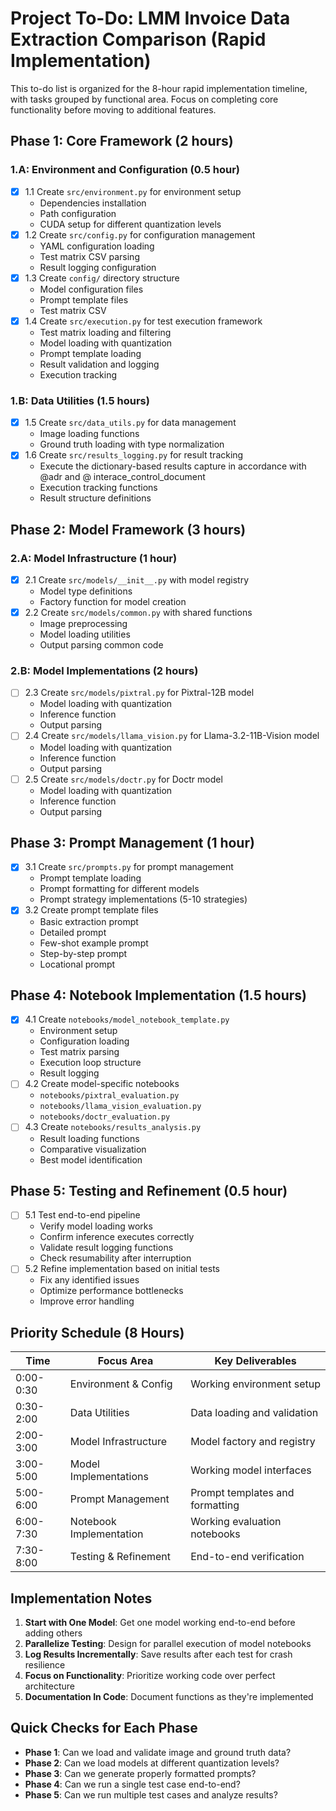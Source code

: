# Project To-Do: LMM Invoice Data Extraction Comparison (Rapid Implementation)

This to-do list is organized for the 8-hour rapid implementation timeline, with tasks grouped by functional area. Focus on completing core functionality before moving to additional features.

## Phase 1: Core Framework (2 hours)

### 1.A: Environment and Configuration (0.5 hour)
- [x] 1.1 Create `src/environment.py` for environment setup
  - Dependencies installation
  - Path configuration
  - CUDA setup for different quantization levels
- [x] 1.2 Create `src/config.py` for configuration management
  - YAML configuration loading
  - Test matrix CSV parsing
  - Result logging configuration
- [x] 1.3 Create `config/` directory structure
  - Model configuration files
  - Prompt template files
  - Test matrix CSV
- [x] 1.4 Create `src/execution.py` for test execution framework
  - Test matrix loading and filtering
  - Model loading with quantization
  - Prompt template loading
  - Result validation and logging
  - Execution tracking

### 1.B: Data Utilities (1.5 hours)
- [x] 1.5 Create `src/data_utils.py` for data management
  - Image loading functions
  - Ground truth loading with type normalization
- [x] 1.6 Create `src/results_logging.py` for result tracking
  - Execute the dictionary-based results capture in accordance with @adr and @ interace_control_document
  - Execution tracking functions
  - Result structure definitions

## Phase 2: Model Framework (3 hours)

### 2.A: Model Infrastructure (1 hour)
- [x] 2.1 Create `src/models/__init__.py` with model registry
  - Model type definitions
  - Factory function for model creation
- [x] 2.2 Create `src/models/common.py` with shared functions
  - Image preprocessing
  - Model loading utilities
  - Output parsing common code

### 2.B: Model Implementations (2 hours)
- [ ] 2.3 Create `src/models/pixtral.py` for Pixtral-12B model
  - Model loading with quantization
  - Inference function
  - Output parsing
- [ ] 2.4 Create `src/models/llama_vision.py` for Llama-3.2-11B-Vision model
  - Model loading with quantization
  - Inference function
  - Output parsing
- [ ] 2.5 Create `src/models/doctr.py` for Doctr model
  - Model loading with quantization
  - Inference function
  - Output parsing

## Phase 3: Prompt Management (1 hour)
- [x] 3.1 Create `src/prompts.py` for prompt management
  - Prompt template loading
  - Prompt formatting for different models
  - Prompt strategy implementations (5-10 strategies)
- [x] 3.2 Create prompt template files
  - Basic extraction prompt
  - Detailed prompt
  - Few-shot example prompt
  - Step-by-step prompt
  - Locational prompt

## Phase 4: Notebook Implementation (1.5 hours)
- [x] 4.1 Create `notebooks/model_notebook_template.py`
  - Environment setup
  - Configuration loading
  - Test matrix parsing
  - Execution loop structure
  - Result logging
- [ ] 4.2 Create model-specific notebooks
  - `notebooks/pixtral_evaluation.py`
  - `notebooks/llama_vision_evaluation.py`
  - `notebooks/doctr_evaluation.py`
- [ ] 4.3 Create `notebooks/results_analysis.py`
  - Result loading functions
  - Comparative visualization
  - Best model identification

## Phase 5: Testing and Refinement (0.5 hour)
- [ ] 5.1 Test end-to-end pipeline
  - Verify model loading works
  - Confirm inference executes correctly
  - Validate result logging functions
  - Check resumability after interruption
- [ ] 5.2 Refine implementation based on initial tests
  - Fix any identified issues
  - Optimize performance bottlenecks
  - Improve error handling

## Priority Schedule (8 Hours)

| Time | Focus Area | Key Deliverables |
|------|------------|------------------|
| 0:00-0:30 | Environment & Config | Working environment setup |
| 0:30-2:00 | Data Utilities | Data loading and validation |
| 2:00-3:00 | Model Infrastructure | Model factory and registry |
| 3:00-5:00 | Model Implementations | Working model interfaces |
| 5:00-6:00 | Prompt Management | Prompt templates and formatting |
| 6:00-7:30 | Notebook Implementation | Working evaluation notebooks |
| 7:30-8:00 | Testing & Refinement | End-to-end verification |

## Implementation Notes

1. **Start with One Model**: Get one model working end-to-end before adding others
2. **Parallelize Testing**: Design for parallel execution of model notebooks
3. **Log Results Incrementally**: Save results after each test for crash resilience
4. **Focus on Functionality**: Prioritize working code over perfect architecture
5. **Documentation In Code**: Document functions as they're implemented

## Quick Checks for Each Phase

- **Phase 1**: Can we load and validate image and ground truth data?
- **Phase 2**: Can we load models at different quantization levels?
- **Phase 3**: Can we generate properly formatted prompts?
- **Phase 4**: Can we run a single test case end-to-end?
- **Phase 5**: Can we run multiple test cases and analyze results?